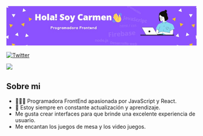 ![github-readme-profile](https://github.com/carmen0810/Carmen0810/blob/main/img.jpg)


[![Twitter](https://img.shields.io/twitter/follow/herrera_anicama?style=social)](https://twitter.com/herrera_anicama)


![](https://visitor-badge.glitch.me/badge?page_id=carmen0810.Carmen0810)

## Sobre mi

- 👨🏻‍💻 Programadora FrontEnd apasionada por JavaScript y React.
- 📙 Estoy siempre en constante actualización y aprendizaje.
- Me gusta crear interfaces para que brinde una excelente experiencia de usuario.
- Me encantan los juegos de mesa y los video juegos.


<!--
**carmen0810/Carmen0810** is a ✨ _special_ ✨ repository because its `README.md` (this file) appears on your GitHub profile.

Here are some ideas to get you started:

- 🔭 I’m currently working on ...
- 🌱 I’m currently learning ...
- 👯 I’m looking to collaborate on ...
- 🤔 I’m looking for help with ...
- 💬 Ask me about ...
- 📫 How to reach me: ...
- 😄 Pronouns: ...
- ⚡ Fun fact: ...
-->

